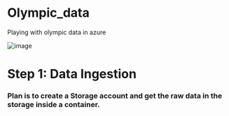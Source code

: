 # Olympic_data
Playing with olympic data in azure


![image](https://github.com/pratikhopal/Olympic_data/assets/70657277/868494f0-f877-44a4-b11c-4841a802b37c)



<h1>Step 1: Data Ingestion</h1>

<h3>Plan is to create a Storage account and get the raw data in the storage inside a container. </h3>
